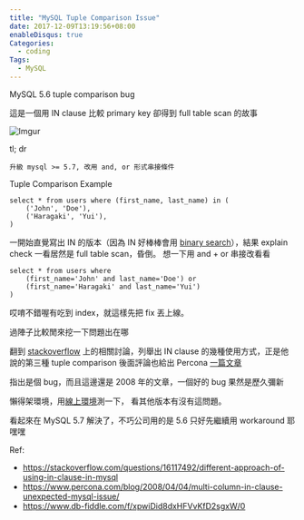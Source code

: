 ```yaml
---
title: "MySQL Tuple Comparison Issue"
date: 2017-12-09T13:19:56+08:00
enableDisqus: true
Categories:
  - coding
Tags:
  - MySQL
---
```


MySQL 5.6 tuple comparison bug

這是一個用 IN clause 比較 primary key 卻得到 full table scan 的故事

![Imgur](https://i.imgur.com/LIOTPaT.jpg)

<!--more-->

tl; dr
```
升級 mysql >= 5.7, 改用 and, or 形式串接條件
```

Tuple Comparison Example
```
select * from users where (first_name, last_name) in (
    ('John', 'Doe'),
    ('Haragaki', 'Yui'),
)
```

一開始直覺寫出 IN 的版本（因為 IN 好棒棒會用 [binary search](https://dev.mysql.com/doc/refman/5.7/en/comparison-operators.html#function_in)），結果 explain check 一看居然是 full table scan，昏倒。
想一下用 and + or 串接改看看
```
select * from users where
    (first_name='John' and last_name='Doe') or
    (first_name='Haragaki' and last_name='Yui')
)
```
哎唷不錯喔有吃到 index，就這樣先把 fix 丟上線。

過陣子比較閒來挖一下問題出在哪

翻到 [stackoverflow](https://stackoverflow.com/questions/16117492/different-approach-of-using-in-clause-in-mysql) 上的相關討論，列舉出 IN clause 的幾種使用方式，正是他說的第三種 tuple comparison
後面評論也給出 Percona [一篇文章](https://www.percona.com/blog/2008/04/04/multi-column-in-clause-unexpected-mysql-issue/)

指出是個 bug，而且這邊還是 2008 年的文章，一個好的 bug 果然是歷久彌新

懶得架環境，用[線上環境](https://www.db-fiddle.com/f/xpwiDid8dxHFVvKfD2sgxW/0)測一下，
看其他版本有沒有這問題。

看起來在 MySQL 5.7 解決了，不巧公司用的是 5.6 只好先繼續用 workaround 耶嘿嘿


Ref:

- https://stackoverflow.com/questions/16117492/different-approach-of-using-in-clause-in-mysql
- https://www.percona.com/blog/2008/04/04/multi-column-in-clause-unexpected-mysql-issue/
- https://www.db-fiddle.com/f/xpwiDid8dxHFVvKfD2sgxW/0
